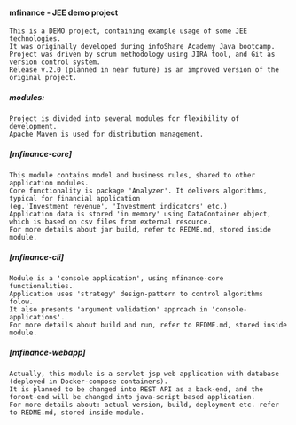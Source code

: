 #### mfinance - JEE demo project
    This is a DEMO project, containing example usage of some JEE technologies.
    It was originally developed during infoShare Academy Java bootcamp. 
    Project was driven by scrum methodology using JIRA tool, and Git as version control system.
    Release v.2.0 (planned in near future) is an improved version of the original project.
##### modules:
    Project is divided into several modules for flexibility of development.
    Apache Maven is used for distribution management.
##### [mfinance-core]
    This module contains model and business rules, shared to other application modules.
    Core functionality is package 'Analyzer'. It delivers algorithms, typical for financial application 
    (eg.'Investment revenue', 'Investment indicators' etc.)
    Application data is stored 'in memory' using DataContainer object, which is based on csv files from external resource.
    For more details about jar build, refer to REDME.md, stored inside module.
##### [mfinance-cli]
    Module is a 'console application', using mfinance-core functionalities.
    Application uses 'strategy' design-pattern to control algorithms folow.
    It also presents 'argument validation' approach in 'console-applications'.
    For more details about build and run, refer to REDME.md, stored inside module.
##### [mfinance-webapp]
    Actually, this module is a servlet-jsp web application with database (deployed in Docker-compose containers).
    It is planned to be changed into REST API as a back-end, and the foront-end will be changed into java-script based application.
    For more details about: actual version, build, deployment etc. refer to REDME.md, stored inside module.
